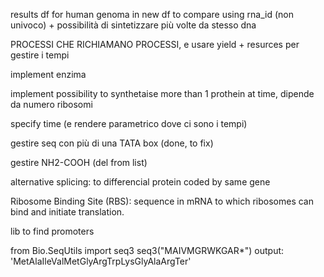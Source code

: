 results df for human genoma in new df to compare using rna_id (non univoco) + possibilità di sintetizzare più volte da stesso dna

PROCESSI CHE RICHIAMANO PROCESSI, e usare yield + resurces per gestire i tempi

implement enzima

implement possibility to synthetaise more than 1 prothein at time, dipende da numero ribosomi

specify time (e rendere parametrico dove ci sono i tempi)

gestire seq con più di una TATA box (done, to fix)

gestire NH2-COOH (del from list)

alternative splicing: to differencial protein coded by same gene

Ribosome Binding Site (RBS): sequence in mRNA to which ribosomes can bind and initiate translation.

lib to find promoters

from Bio.SeqUtils import seq3
seq3("MAIVMGRWKGAR*")
output: 'MetAlaIleValMetGlyArgTrpLysGlyAlaArgTer'